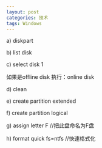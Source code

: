 ```yaml
---
layout: post
categories: 技术
tags: Windows   
---
```


a) diskpart 

b) list disk  

c) select disk 1  

如果是offline disk 
执行：online disk


d) clean  

e) create partition extended  

f) create partition logical  

g) assign letter F  //把此盘命名为F盘

h) format quick fs=ntfs  //快速格式化 
